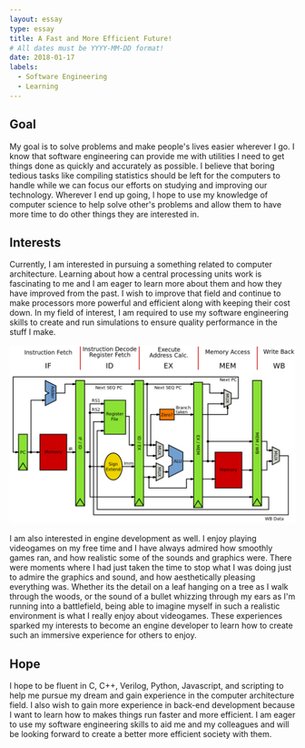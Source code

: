 ```yaml
---
layout: essay
type: essay
title: A Fast and More Efficient Future!
# All dates must be YYYY-MM-DD format!
date: 2018-01-17
labels:
  - Software Engineering
  - Learning
---
```


## Goal  
My goal is to solve problems and make people's lives easier wherever I go. I know that software engineering can provide me with utilities I need to get things done as quickly and accurately as possible. I believe that boring tedious tasks like compiling statistics should be left for the computers to handle while we can focus our efforts on studying and improving our technology. Wherever I end up going, I hope to use my knowledge of computer science to help solve other's problems and allow them to have more time to do other things they are interested in. 

## Interests  
Currently, I am interested in pursuing a something related to computer architecture. Learning about how a central processing units work is fascinating to me and I am eager to learn more about them and how they have improved from the past. I wish to improve that field and continue to make processors more powerful and efficient along with keeping their cost down. In my field of interest, I am required to use my software engineering skills to create and run simulations to ensure quality performance in the stuff I make.  

<img class="ui image" src="../images/5StagePipe.png">    

I am also interested in engine development as well. I enjoy playing videogames on my free time and I have always admired how smoothly  games ran, and how realistic some of the sounds and graphics were. There were moments where I had just taken the time to stop what I was doing just to admire the graphics and sound, and how aesthetically pleasing everything was. Whether its the detail on a leaf hanging on a tree as I walk through the woods, or the sound of a bullet whizzing through my ears as I'm running into a battlefield, being able to imagine myself in such a realistic environment is what I really enjoy about videogames. These experiences sparked my interests to become an engine developer to learn how to create such an immersive experience for others to enjoy.   

## Hope  
I hope to be fluent in C, C++, Verilog, Python, Javascript, and scripting to help me pursue my dream and gain experience in the computer architecture field. I also wish to gain more experience in back-end development because I want to learn how to makes things run faster and more efficient. I am eager to use my software engineering skills to aid me and my colleagues and will be looking forward to create a better more efficient society with them. 
